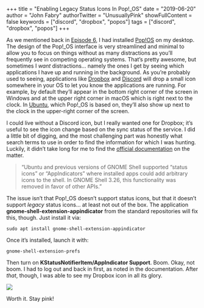 +++
title = "Enabling Legacy Status Icons In Pop!_OS"
date = "2019-06-20"
author = "John Fabry"
authorTwitter = "UnusuallyPink"
showFullContent = false
keywords = ["discord", "dropbox", "popos"]
tags = ["discord", "dropbox", "popos"]
+++

As we mentioned back in [Episode 6](https://www.unusually.pink/podcast/episode-6-huzzah-hobbies), I had installed [Pop!OS](https://system76.com/pop) on my desktop. The design of the Pop!\_OS interface is very streamlined and minimal to allow you to focus on things without as many distractions as you’ll frequently see in competing operating systems. That’s pretty awesome, but sometimes I _want_ distractions… namely the ones I get by seeing which applications I have up and running in the background. As you’re probably used to seeing, applications like [Dropbox](https://www.dropbox.com/) and [Discord](https://discordapp.com/) will drop a small icon somewhere in your OS to let you know the applications are running. For example, by default they’ll appear in the bottom right corner of the screen in Windows and at the upper right corner in macOS which is right next to the clock. In [Ubuntu](https://ubuntu.com/), which Pop!\_OS is based on, they’ll also show up next to the clock in the upper-right corner of the screen.

I could live without a Discord icon, but I really wanted one for Dropbox; it’s useful to see the icon change based on the sync status of the service. I did a little bit of digging, and the most challenging part was honestly what search terms to use in order to find the information for which I was hunting. Luckily, it didn’t take long for me to find the [official documentation](https://pop.system76.com/docs/status-icons/) on the matter.

> “Ubuntu and previous versions of GNOME Shell supported “status icons” or “AppIndicators” where installed apps could add arbitrary icons to the shell. In GNOME Shell 3.26, this functionality was removed in favor of other APIs.”

The issue isn’t that Pop!\_OS doesn’t support status icons, but that it doesn’t support _legacy_ status icons… at least not out of the box. The application **gnome-shell-extension-appindicator** from the standard repositories will fix this, though. Just install it via:

```shell
sudo apt install gnome-shell-extension-appindicator
```

Once it’s installed, launch it with:

```shell
gnome-shell-extension-prefs
```

Then turn on **KStatusNotifierItem/AppIndicator Support**. Boom. Okay, not boom. I had to log out and back in first, as noted in the documentation. After _that_, though, I was able to see my Dropbox icon in all its glory.

![](/images/EnablingLegacyStatusIconsInPop_OS_window_view.png)

Worth it. Stay pink!
